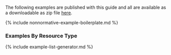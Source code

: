 
The following examples are published with this guide and all are available as a downloadable as zip file [here](downloads.html#examples).

{% include nonnormative-example-boilerplate.md %}

<!-- ================================================ -->
<!--  use this line to include an autogenerated list of all examples from the remove it if you would like to hand generate it -->

### Examples By Resource Type
{% include example-list-generator.md %}
<!-- ================================================ -->










